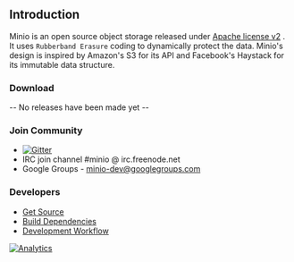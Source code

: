 ## Introduction

Minio is an open source object storage released under [Apache license v2](./LICENSE) . It uses ``Rubberband Erasure`` coding to dynamically protect the data.
Minio's design is inspired by Amazon's S3 for its API and Facebook's Haystack for its immutable data structure.

### Download

-- No releases have been made yet --

### Join Community
* [![Gitter](https://badges.gitter.im/Join%20Chat.svg)](https://gitter.im/Minio-io/minio?utm_source=badge&utm_medium=badge&utm_campaign=pr-badge&utm_content=badge)
* IRC join channel #minio @ irc.freenode.net
* Google Groups - minio-dev@googlegroups.com

### Developers

* [Get Source](./DEVELOPER.md)
* [Build Dependencies](./BUILDDEPS.md)
* [Development Workflow](./DEVELOPER.md#developer-guidelines)

[![Analytics](https://ga-beacon.appspot.com/UA-56860620-3/minio/readme)](https://github.com/igrigorik/ga-beacon)
